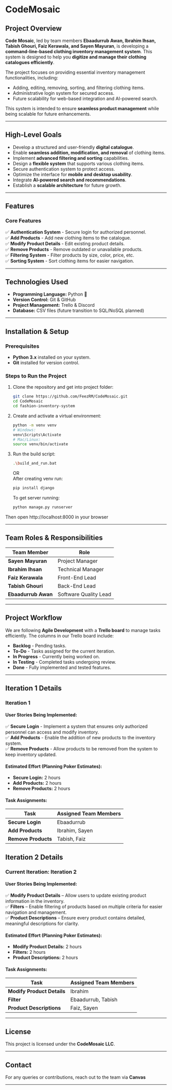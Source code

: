 # CodeMosaic

## Project Overview

**Code Mosaic**, led by team members **Ebaadurrub Awan, Ibrahim Ihsan, Tabish Ghouri, Faiz Kerawala, and Sayen Mayuran**, is developing a **command-line-based clothing inventory management system**. This system is designed to help you **digitize and manage their clothing catalogues efficiently**.

The project focuses on providing essential inventory management functionalities, including:
- Adding, editing, removing, sorting, and filtering clothing items.
- Administrative login system for secured access.
- Future scalability for web-based integration and AI-powered search.

This system is intended to ensure **seamless product management** while being scalable for future enhancements.

---

## High-Level Goals

- Develop a structured and user-friendly **digital catalogue**.
- Enable **seamless addition, modification, and removal** of clothing items.
- Implement **advanced filtering and sorting** capabilities.
- Design a **flexible system** that supports various clothing items.
- Secure authentication system to protect access.
- Optimize the interface for **mobile and desktop usability**.
- Integrate **AI-powered search and recommendations**.
- Establish a **scalable architecture** for future growth.

---

## Features

### Core Features

✅ **Authentication System** - Secure login for authorized personnel.  
✅ **Add Products** - Add new clothing items to the catalogue.  
✅ **Modify Product Details** - Edit existing product details.  
✅ **Remove Products** - Remove outdated or unavailable products.  
✅ **Filtering System** - Filter products by size, color, price, etc.  
✅ **Sorting System** - Sort clothing items for easier navigation.

---

## Technologies Used

- **Programming Language:** Python 🐍
- **Version Control:** Git & GitHub
- **Project Management:** Trello & Discord
- **Database:** CSV files (future transition to SQL/NoSQL planned)

---

## Installation & Setup

### Prerequisites

- **Python 3.x** installed on your system.
- **Git** installed for version control.

### Steps to Run the Project

1. Clone the repository and get into project folder:
   ```sh
   git clone https://github.com/FeezRM/CodeMosaic.git
   cd CodeMosaic
   cd fashion-inventory-system
   ```

2. Create and activate a virtual environment:
   ```bash
   python -m venv venv
   # Windows:
   venv\Scripts\Activate
   # Mac/Linux:
   source venv/bin/activate
   ```

3. Run the build script:
   ```sh
   .\build_and_run.bat
   ```

   OR   
   After creating venv run: 
   ```bash 
   pip install django
   ```
   To get server running:
   ```bash
   python manage.py runserver
   ```

Then open http://localhost:8000 in your browser

---

## Team Roles & Responsibilities

| Team Member         | Role                  |
| ------------------- | --------------------- |
| **Sayen Mayuran**   | Project Manager       |
| **Ibrahim Ihsan**   | Technical Manager     |
| **Faiz Kerawala**   | Front-End Lead        |
| **Tabish Ghouri**   | Back-End Lead         |
| **Ebaadurrub Awan** | Software Quality Lead |

---

## Project Workflow

We are following **Agile Development** with a **Trello board** to manage tasks efficiently. The columns in our Trello board include:

- **Backlog** - Pending tasks.
- **To-Do** - Tasks assigned for the current iteration.
- **In Progress** - Currently being worked on.
- **In Testing** - Completed tasks undergoing review.
- **Done** - Fully implemented and tested features.

---

## Iteration 1 Details

### **Iteration 1**

#### User Stories Being Implemented:

✅ **Secure Login** - Implement a system that ensures only authorized personnel can access and modify inventory.  
✅ **Add Products** - Enable the addition of new products to the inventory system.  
✅ **Remove Products** - Allow products to be removed from the system to keep inventory updated.

#### Estimated Effort (Planning Poker Estimates):

- **Secure Login:** 2 hours
- **Add Products:** 2 hours
- **Remove Products:** 2 hours

#### Task Assignments:

| Task                | Assigned Team Members |
| ------------------- | --------------------- |
| **Secure Login**    | Ebaadurrub            |
| **Add Products**    | Ibrahim, Sayen        |
| **Remove Products** | Tabish, Faiz          |

## Iteration 2 Details

### Current Iteration: **Iteration 2**

#### User Stories Being Implemented:

✅ **Modify Product Details** – Allow users to update existing product information in the inventory.  
✅ **Filters** – Enable filtering of products based on multiple criteria for easier navigation and management.  
✅ **Product Descriptions** – Ensure every product contains detailed, meaningful descriptions for clarity.

#### Estimated Effort (Planning Poker Estimates):
- **Modify Product Details:** 2 hours
- **Filters:** 2 hours
- **Product Descriptions:** 2 hours

#### Task Assignments:

| Task                          | Assigned Team Members |
| ----------------------------- | --------------------- |
| **Modify Product Details**    | Ibrahim               |
| **Filter**                    | Ebaadurrub, Tabish    |
| **Product Descriptions**      | Faiz, Sayen           |

---

## License

This project is licensed under the **CodeMosaic LLC**.

---

## Contact

For any queries or contributions, reach out to the team via **Canvas**

---
